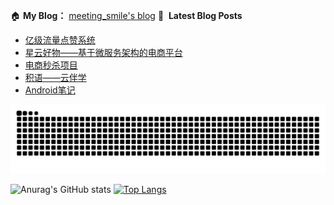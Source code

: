 🏠 **My Blog：** [meeting_smile's blog](https://meeting77smile.github.io/)
📕 &nbsp;**Latest Blog Posts**
<!-- BLOG-POST-LIST:START -->
- [亿级流量点赞系统](https://meeting77smile.github.io/post/likesystem/)
- [星云好物——基于微服务架构的电商平台](https://meeting77smile.github.io/post/nebulamall/)
- [电商秒杀项目](https://meeting77smile.github.io/post/secondkill/)
- [积语——云伴学](https://meeting77smile.github.io/post/jiyuguidebook/)
- [Android笔记](https://meeting77smile.github.io/post/android_notes/)
<!-- BLOG-POST-LIST:END -->

<picture>
  <source media="(prefers-color-scheme: dark)" srcset="https://raw.githubusercontent.com/meeting77smile/meeting77smile/output/github-contribution-grid-snake-dark.svg">
  <source media="(prefers-color-scheme: light)" srcset="https://raw.githubusercontent.com/meeting77smile/meeting77smile/output/github-contribution-grid-snake.svg">
  <img alt="github contribution grid snake animation" src="https://raw.githubusercontent.com/meeting77smile/meeting77smile/output/github-contribution-grid-snake.svg">
</picture>

![Anurag's GitHub stats](https://github-readme-stats.vercel.app/api?username=meeting77smile&theme=ambient_gradient) [![Top Langs](https://github-readme-stats.vercel.app/api/top-langs/?username=meeting77smile&layout=donut)](https://github.com/anuraghazra/github-readme-stats)

